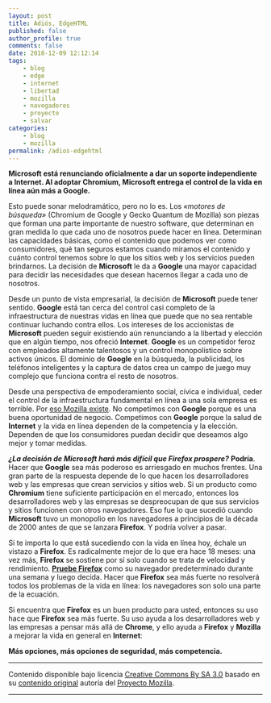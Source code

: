 ```yaml
---
layout: post
title: Adiós, EdgeHTML
published: false
author_profile: true
comments: false
date: 2018-12-09 12:12:14
tags:
    - blog
    - edge
    - internet
    - libertad
    - mozilla
    - navegadores
    - proyecto
    - salvar
categories:
    - blog
    - mozilla
permalink: /adios-edgehtml
---
```

**Microsoft está renunciando oficialmente a dar un soporte independiente a Internet. Al adoptar Chromium, Microsoft entrega el control de la vida en línea aún más a Google.**

Esto puede sonar melodramático, pero no lo es. Los _&#171;motores de búsqueda&#187;_ (Chromium de Google y Gecko Quantum de Mozilla) son piezas que forman una parte importante de nuestro software, que determinan en gran medida lo que cada uno de nosotros puede hacer en línea. Determinan las capacidades básicas, como el contenido que podemos ver como consumidores, qué tan seguros estamos cuando miramos el contenido y cuánto control tenemos sobre lo que los sitios web y los servicios pueden brindarnos. La decisión de **Microsoft** le da a **Google** una mayor capacidad para decidir las necesidades que desean hacernos llegar a cada uno de nosotros.

Desde un punto de vista empresarial, la decisión de **Microsoft** puede tener sentido. **Google** está tan cerca del control casi completo de la infraestructura de nuestras vidas en línea que puede que no sea rentable continuar luchando contra ellos. Los intereses de los accionistas de **Microsoft** pueden seguir existiendo aún renunciando a la libertad y elección que en algún tiempo, nos ofreció **Internet**. **Google** es un competidor feroz con empleados altamente talentosos y un control monopolístico sobre activos únicos. El dominio de **Google** en la búsqueda, la publicidad, los teléfonos inteligentes y la captura de datos crea un campo de juego muy complejo que funciona contra el resto de nosotros.

Desde una perspectiva de empoderamiento social, cívica e individual, ceder el control de la infraestructura fundamental en línea a una sola empresa es terrible. Por [eso Mozilla existe][1]. No competimos con **Google** porque es una buena oportunidad de negocio. Competimos con **Google** porque la salud de **Internet** y la vida en línea dependen de la competencia y la elección. Dependen de que los consumidores puedan decidir que deseamos algo mejor y tomar medidas.

**_¿La decisión de Microsoft hará más difícil que Firefox prospere?_** **Podría**. Hacer que **Google** sea más poderoso es arriesgado en muchos frentes. Una gran parte de la respuesta depende de lo que hacen los desarrolladores web y las empresas que crean servicios y sitios web. Si un producto como **Chromium** tiene suficiente participación en el mercado, entonces los desarrolladores web y las empresas se despreocupan de que sus servicios y sitios funcionen con otros navegadores. Eso fue lo que sucedió cuando **Microsoft** tuvo un monopolio en los navegadores a principios de la década de 2000 antes de que se lanzara **Firefox**. Y podría volver a pasar.

Si te importa lo que está sucediendo con la vida en línea hoy, échale un vistazo a **Firefox**. Es radicalmente mejor de lo que era hace 18 meses: una vez más, **Firefox** se sostiene por sí solo cuando se trata de velocidad y rendimiento. **[Pruebe Firefox][2]** como su navegador predeterminado durante una semana y luego decida. Hacer que **Firefox** sea más fuerte no resolverá todos los problemas de la vida en línea: los navegadores son solo una parte de la ecuación.

Si encuentra que **Firefox** es un buen producto para usted, entonces su uso hace que **Firefox** sea más fuerte. Su uso ayuda a los desarrolladores web y las empresas a pensar más allá de **Chrome**, y ello ayuda a **Firefox** y **Mozilla** a mejorar la vida en general en **Internet**:

**Más opciones, más opciones de seguridad, más competencia.**

* * *

Contenido disponible bajo licencia [Creative Commons By SA 3.0][3] basado en su [contenido original][4] autoría del [Proyecto Mozilla][5].

* * *

 [1]: https://www.mozilla.org/es-ES/about/manifesto/
 [2]: https://www.mozilla.org/en-US/firefox/fights-for-you/
 [3]: https://creativecommons.org/licenses/by-sa/3.0/es/deed.es_PE
 [4]: https://blog.mozilla.org/blog/2018/12/06/goodbye-edge
 [5]: https://www.mozilla.org/es-ES/about/manifesto/details/